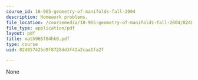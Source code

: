 ```yaml
---
course_id: 18-965-geometry-of-manifolds-fall-2004
description: Homework problems.
file_location: /coursemedia/18-965-geometry-of-manifolds-fall-2004/824857425d9f8728dd3f42a2caa1fa2f_math965f04hk6.pdf
file_type: application/pdf
layout: pdf
title: math965f04hk6.pdf
type: course
uid: 824857425d9f8728dd3f42a2caa1fa2f

---
```

None